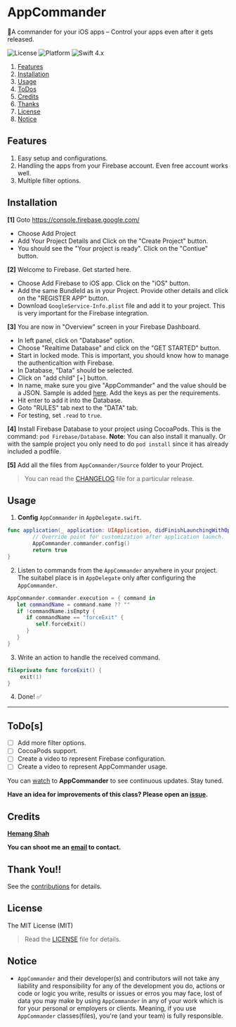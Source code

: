 # AppCommander
👮A commander for your iOS apps – Control your apps even after it gets released.

![License](https://img.shields.io/badge/License-MIT-lightgrey.svg)
![Platform](https://img.shields.io/badge/Platforms-iOS-red.svg)
![Swift 4.x](https://img.shields.io/badge/Swift-4.x-blue.svg)

1. [Features](#features)
2. [Installation](#installation)
3. [Usage](#usage)
4. [ToDos](#todos)
5. [Credits](#credits)
6. [Thanks](#thank-you)
7. [License](#license)
8. [Notice](#notice)

## Features

1. Easy setup and configurations.
2. Handling the apps from your Firebase account. Even free account works well.
3. Multiple filter options.

## Installation

**[1]** Goto https://console.firebase.google.com/<br>
- Choose Add Project<br>
- Add Your Project Details and Click on the "Create Project" button.<br>
- You should see the "Your project is ready". Click on the "Contiue" button.<br>

**[2]** Welcome to Firebase. Get started here.<br>
- Choose Add Firebase to iOS app. Click on the "iOS" button.<br>
- Add the same BundleId as in your Project. Provide other details and click on the "REGISTER APP" button.<br>
- Download `GoogleService-Info.plist` file and add it to your project. This is very important for the Firebase integration.

**[3]** You are now in "Overview" screen in your Firebase Dashboard.<br>
- In left panel, click on "Database" option.<br>
- Choose "Realtime Database" and click on the "GET STARTED" button.<br>
- Start in locked mode. This is important, you should know how to manage the authenticaltion with Firebase.<br>
- In Database, "Data" should be selected. <br>
- Click on "add child" [+] button.<br>
- In name, make sure you give "AppCommander" and the value should be a JSON. Sample is added [here](https://github.com/hemangshah/AppCommander/blob/master/AppCommander/AppCommander/Source/AppCommanderSampleJSON.txt). Add the keys as per the requirements.<br>
- Hit enter to add it into the Database.<br>
- Goto "RULES" tab next to the "DATA" tab.<br>
- For testing, set `.read` to `true`.

**[4]** Install Firebase Database to your project using CocoaPods. This is the command: `pod Firebase/Database`. **Note**: You can also install it manually. Or with the sample project you only need to do `pod install` since it has already included a podfile.

**[5]** Add all the files from `AppCommander/Source` folder to your Project.

> You can read the [CHANGELOG](https://github.com/hemangshah/AppCommander/blob/master/CHANGELOG.md) file for a particular release.

## Usage

1.  **Config** `AppCommander` in `AppDelegate.swift`.
````swift
func application(_ application: UIApplication, didFinishLaunchingWithOptions launchOptions: [UIApplicationLaunchOptionsKey: Any]?) -> Bool {
        // Override point for customization after application launch.        
        AppCommander.commander.config()        
        return true
}
````
    
2. Listen to commands from the `AppCommander` anywhere in your project. The suitabel place is in `AppDelegate` only after configuring the `AppCommander`.
````swift
AppCommander.commander.execution = { command in
   let commandName = command.name ?? ""
   if !commandName.isEmpty {
      if commandName == "forceExit" {
         self.forceExit()
      }
   }
}
````

3. Write an action to handle the received command.
````swift
fileprivate func forceExit() {
    exit(1)
}
````

4. Done! ✅

<hr>

## ToDo[s]

- [ ] Add more filter options.
- [ ] CocoaPods support.
- [ ] Create a video to represent Firebase configuration.
- [ ] Create a video to represent AppCommander usage.

You can [watch](https://github.com/hemangshah/AppCommander/subscription) to <b>AppCommander</b> to see continuous updates. Stay tuned.

<b>Have an idea for improvements of this class?
Please open an [issue](https://github.com/hemangshah/AppCommander/issues/new).</b>

## Credits

<b>[Hemang Shah](https://about.me/hemang.shah)</b>

**You can shoot me an [email](http://www.google.com/recaptcha/mailhide/d?k=01IzGihUsyfigse2G9z80rBw==&c=vU7vyAaau8BctOAIJFwHVbKfgtIqQ4QLJaL73yhnB3k=) to contact.**
   
## Thank You!!

See the [contributions](https://github.com/hemangshah/AppCommander/blob/master/CONTRIBUTIONS.md) for details.

## License

The MIT License (MIT)

> Read the [LICENSE](https://github.com/hemangshah/AppCommander/blob/master/LICENSE) file for details.

## Notice

- `AppCommander` and their developer(s) and contributors will not take any liability and responsibility for any of the development you do, actions or code or logic you write, results or issues or erros you may face, lost of data you may make by using `AppCommander` in any of your work which is for your personal or employers or clients. Meaning, if you use `AppCommander` classes(files), you're (and your team) is fully responsible.
